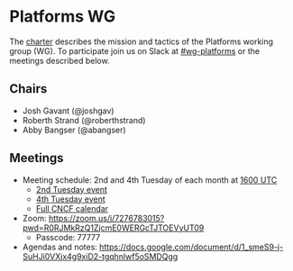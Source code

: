 # Platforms WG

The [charter](./charter) describes the mission and tactics of the Platforms working group (WG).
To participate join us on Slack at
[#wg-platforms](https://cloud-native.slack.com/archives/C020RHD43BP)
or the meetings described below.

## Chairs

* Josh Gavant (@joshgav)
* Roberth Strand (@roberthstrand)
* Abby Bangser (@abangser)

## Meetings

* Meeting schedule: 2nd and 4th Tuesday of each month at [1600 UTC](https://www.timeanddate.com/worldclock/converter.html?iso=20221213T160000&p1=1440)
    * [2nd Tuesday event](https://calendar.google.com/calendar/u/0/r/week/2022/12/13?eid=MDAxZmVpMGE5aDc3a283dGd2Y2YwcnZuYTFfMjAyMjEyMTNUMTYwMDAwWiBsaW51eGZvdW5kYXRpb24ub3JnX281YXZqbHZ0MmNhZTlicTdhOTVlbWM0NzQwQGc)
    * [4th Tuesday event](https://calendar.google.com/calendar/u/0/r/week/2022/12/27?eid=NGhyOHY1ZWVrbDliODY3bXU5ZnRtYWo0ZGdfMjAyMjEyMjdUMTYwMDAwWiBsaW51eGZvdW5kYXRpb24ub3JnX281YXZqbHZ0MmNhZTlicTdhOTVlbWM0NzQwQGc)
    * [Full CNCF calendar](https://calendar.google.com/calendar/u/0/embed?src=linuxfoundation.org_o5avjlvt2cae9bq7a95emc4740@group.calendar.google.com)
* Zoom: https://zoom.us/j/7276783015?pwd=R0RJMkRzQ1ZjcmE0WERGcTJTOEVyUT09
    * Passcode: 77777
* Agendas and notes: <https://docs.google.com/document/d/1_smeS9-j-SuHJi0VXjx4g9xiD2-tgqhnlwf5oSMDQgg>

